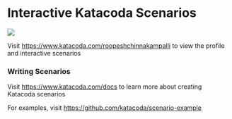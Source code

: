 # Interactive Katacoda Scenarios

[![](http://shields.katacoda.com/katacoda/roopeshchinnakampalli/count.svg)](https://www.katacoda.com/roopeshchinnakampalli "Get your profile on Katacoda.com")

Visit https://www.katacoda.com/roopeshchinnakampalli to view the profile and interactive scenarios

### Writing Scenarios
Visit https://www.katacoda.com/docs to learn more about creating Katacoda scenarios

For examples, visit https://github.com/katacoda/scenario-example
